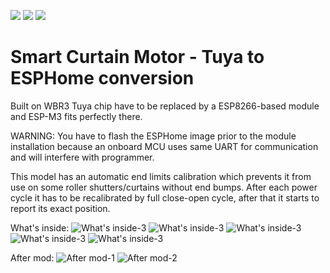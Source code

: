 ![](/pictures/1.jpg)
![](/pictures/2.jpg)
![](/pictures/3.jpg)

# Smart Curtain Motor - Tuya to ESPHome conversion
Built on WBR3 Tuya chip have to be replaced by a ESP8266-based module and ESP-M3 fits perfectly there.

WARNING:
  You have to flash the ESPHome image prior to the module installation because an onboard MCU uses same UART for communication and will interfere with programmer.
  
  This model has an automatic end limits calibration which prevents it from use on some roller shutters/curtains without end bumps.
  After each power cycle it has to be recalibrated by full close-open cycle, after that it starts to report its exact position.
  
What's inside:
![What's inside-3](/pictures/4.jpg)
![What's inside-3](/pictures/5.jpg)
![What's inside-3](/pictures/6.jpg)
![What's inside-3](/pictures/7.jpg)
![What's inside-3](/pictures/8.jpg)

After mod:
![After mod-1](/pictures/9.jpg)
![After mod-2](/pictures/10.jpg)
